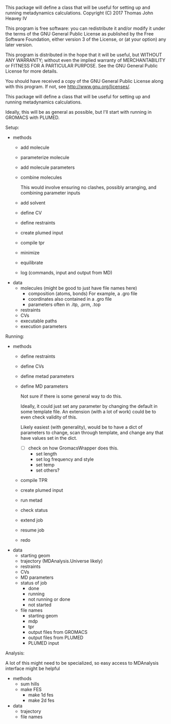 This package will define a class that will be useful for setting up and running metadynamics calculations.
Copyright (C) 2017 Thomas John Heavey IV

This program is free software: you can redistribute it and/or modify
it under the terms of the GNU General Public License as published by
the Free Software Foundation, either version 3 of the License, or
(at your option) any later version.

This program is distributed in the hope that it will be useful,
but WITHOUT ANY WARRANTY; without even the implied warranty of
MERCHANTABILITY or FITNESS FOR A PARTICULAR PURPOSE.  See the
GNU General Public License for more details.

You should have received a copy of the GNU General Public License
along with this program.  If not, see <http://www.gnu.org/licenses/>.

This package will define a class that will be useful for setting up and running metadynamics calculations.

Ideally, this will be as general as possible, but I'll start with running in GROMACS with PLUMED.


Setup:

- methods
    - add molecule
    - parameterize molecule
    - add molecule parameters
    - combine molecules

      This would involve ensuring no clashes, possibly arranging, and combining parameter inputs
    - add solvent
    - define CV
    - define restraints
    - create plumed input
    - compile tpr
    - minimize
    - equilibrate
    - log (commands, input and output from MD)
- data
    - molecules
        (might be good to just have file names here)
        - composition (atoms, bonds)
            For example, a .gro file
        - coordinates
            also contained in a .gro file
        - parameters
            often in .itp, .prm, .top
    - restraints
    - CVs
    - executable paths
    - execution parameters


Running:

- methods
    - define restraints
    - define CVs
    - define metad parameters
    - define MD parameters

      Not sure if there is some general way to do this.

      Ideally, it could just set any parameter by changing the default in some template file.
      An extension (with a lot of work) could be to even check validity of this.

      Likely easiest (with generality), would be to have a dict of parameters to change,
      scan through template, and change any that have values set in the dict.
      - [ ] check on how GromacsWrapper does this.
        - set length
        - set log frequency and style
        - set temp
        - set others?
    - compile TPR
    - create plumed input
    - run metad
    - check status
    - extend job
    - resume job
    - redo
- data
    - starting geom
    - trajectory (MDAnalysis.Universe likely)
    - restraints
    - CVs
    - MD parameters
    - status of job
        - done
        - running
        - not running or done
        - not started
    - file names
        - starting geom
        - mdp
        - tpr
        - output files from GROMACS
        - output files from PLUMED
        - PLUMED input

Analysis:

A lot of this might need to be specialized, so easy access to MDAnalysis interface might be helpful

- methods
    - sum hills
    - make FES
        - make 1d fes
        - make 2d fes
- data
    - trajectory
    - file names